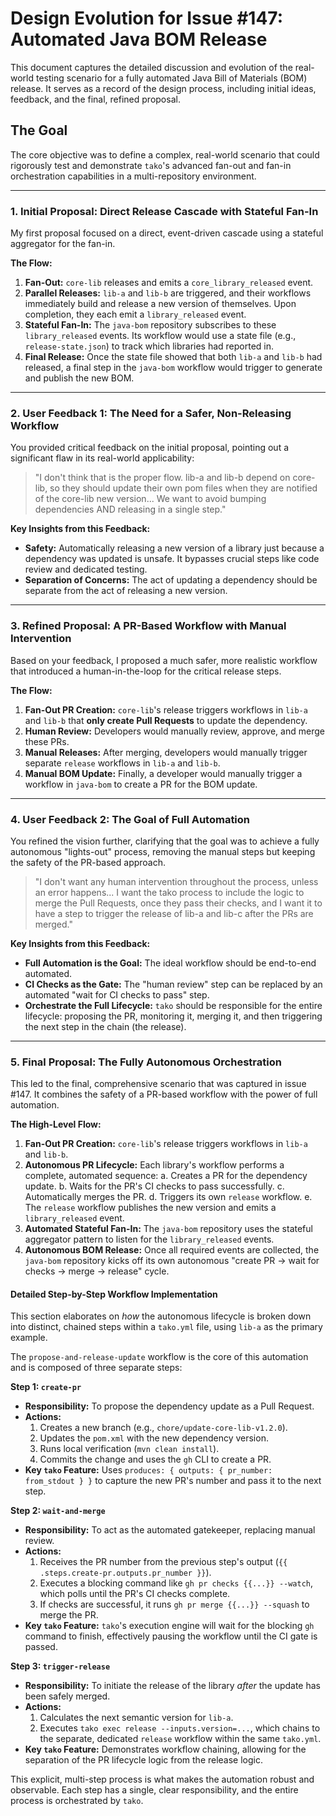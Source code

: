 # Design Evolution for Issue #147: Automated Java BOM Release

This document captures the detailed discussion and evolution of the real-world testing scenario for a fully automated Java Bill of Materials (BOM) release. It serves as a record of the design process, including initial ideas, feedback, and the final, refined proposal.

## The Goal

The core objective was to define a complex, real-world scenario that could rigorously test and demonstrate `tako`'s advanced fan-out and fan-in orchestration capabilities in a multi-repository environment.

---

### 1. Initial Proposal: Direct Release Cascade with Stateful Fan-In

My first proposal focused on a direct, event-driven cascade using a stateful aggregator for the fan-in.

**The Flow:**
1.  **Fan-Out:** `core-lib` releases and emits a `core_library_released` event.
2.  **Parallel Releases:** `lib-a` and `lib-b` are triggered, and their workflows immediately build and release a new version of themselves. Upon completion, they each emit a `library_released` event.
3.  **Stateful Fan-In:** The `java-bom` repository subscribes to these `library_released` events. Its workflow would use a state file (e.g., `release-state.json`) to track which libraries had reported in.
4.  **Final Release:** Once the state file showed that both `lib-a` and `lib-b` had released, a final step in the `java-bom` workflow would trigger to generate and publish the new BOM.

---

### 2. User Feedback 1: The Need for a Safer, Non-Releasing Workflow

You provided critical feedback on the initial proposal, pointing out a significant flaw in its real-world applicability:

> "I don't think that is the proper flow. lib-a and lib-b depend on core-lib, so they should update their own pom files when they are notified of the core-lib new version... We want to avoid bumping dependencies AND releasing in a single step."

**Key Insights from this Feedback:**
*   **Safety:** Automatically releasing a new version of a library just because a dependency was updated is unsafe. It bypasses crucial steps like code review and dedicated testing.
*   **Separation of Concerns:** The act of updating a dependency should be separate from the act of releasing a new version.

---

### 3. Refined Proposal: A PR-Based Workflow with Manual Intervention

Based on your feedback, I proposed a much safer, more realistic workflow that introduced a human-in-the-loop for the critical release steps.

**The Flow:**
1.  **Fan-Out PR Creation:** `core-lib`'s release triggers workflows in `lib-a` and `lib-b` that **only create Pull Requests** to update the dependency.
2.  **Human Review:** Developers would manually review, approve, and merge these PRs.
3.  **Manual Releases:** After merging, developers would manually trigger separate `release` workflows in `lib-a` and `lib-b`.
4.  **Manual BOM Update:** Finally, a developer would manually trigger a workflow in `java-bom` to create a PR for the BOM update.

---

### 4. User Feedback 2: The Goal of Full Automation

You refined the vision further, clarifying that the goal was to achieve a fully autonomous "lights-out" process, removing the manual steps but keeping the safety of the PR-based approach.

> "I don't want any human intervention throughout the process, unless an error happens... I want the tako process to include the logic to merge the Pull Requests, once they pass their checks, and I want it to have a step to trigger the release of lib-a and lib-c after the PRs are merged."

**Key Insights from this Feedback:**
*   **Full Automation is the Goal:** The ideal workflow should be end-to-end automated.
*   **CI Checks as the Gate:** The "human review" step can be replaced by an automated "wait for CI checks to pass" step.
*   **Orchestrate the Full Lifecycle:** `tako` should be responsible for the entire lifecycle: proposing the PR, monitoring it, merging it, and then triggering the next step in the chain (the release).

---

### 5. Final Proposal: The Fully Autonomous Orchestration

This led to the final, comprehensive scenario that was captured in issue #147. It combines the safety of a PR-based workflow with the power of full automation.

**The High-Level Flow:**
1.  **Fan-Out PR Creation:** `core-lib`'s release triggers workflows in `lib-a` and `lib-b`.
2.  **Autonomous PR Lifecycle:** Each library's workflow performs a complete, automated sequence:
    a.  Creates a PR for the dependency update.
    b.  Waits for the PR's CI checks to pass successfully.
    c.  Automatically merges the PR.
    d.  Triggers its own `release` workflow.
    e.  The `release` workflow publishes the new version and emits a `library_released` event.
3.  **Automated Stateful Fan-In:** The `java-bom` repository uses the stateful aggregator pattern to listen for the `library_released` events.
4.  **Autonomous BOM Release:** Once all required events are collected, the `java-bom` repository kicks off its own autonomous "create PR -> wait for checks -> merge -> release" cycle.

#### **Detailed Step-by-Step Workflow Implementation**

This section elaborates on *how* the autonomous lifecycle is broken down into distinct, chained steps within a `tako.yml` file, using `lib-a` as the primary example.

The `propose-and-release-update` workflow is the core of this automation and is composed of three separate steps:

**Step 1: `create-pr`**
*   **Responsibility:** To propose the dependency update as a Pull Request.
*   **Actions:**
    1.  Creates a new branch (e.g., `chore/update-core-lib-v1.2.0`).
    2.  Updates the `pom.xml` with the new dependency version.
    3.  Runs local verification (`mvn clean install`).
    4.  Commits the change and uses the `gh` CLI to create a PR.
*   **Key `tako` Feature:** Uses `produces: { outputs: { pr_number: from_stdout } }` to capture the new PR's number and pass it to the next step.

**Step 2: `wait-and-merge`**
*   **Responsibility:** To act as the automated gatekeeper, replacing manual review.
*   **Actions:**
    1.  Receives the PR number from the previous step's output (`{{ .steps.create-pr.outputs.pr_number }}`).
    2.  Executes a blocking command like `gh pr checks {{...}} --watch`, which polls until the PR's CI checks complete.
    3.  If checks are successful, it runs `gh pr merge {{...}} --squash` to merge the PR.
*   **Key `tako` Feature:** `tako`'s execution engine will wait for the blocking `gh` command to finish, effectively pausing the workflow until the CI gate is passed.

**Step 3: `trigger-release`**
*   **Responsibility:** To initiate the release of the library *after* the update has been safely merged.
*   **Actions:**
    1.  Calculates the next semantic version for `lib-a`.
    2.  Executes `tako exec release --inputs.version=...`, which chains to the separate, dedicated `release` workflow within the same `tako.yml`.
*   **Key `tako` Feature:** Demonstrates workflow chaining, allowing for the separation of the PR lifecycle logic from the release logic.

This explicit, multi-step process is what makes the automation robust and observable. Each step has a single, clear responsibility, and the entire process is orchestrated by `tako`.